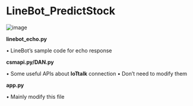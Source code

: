  # LineBot_PredictStock
![image](https://github.com/wengjiahuang0529/LineBot_PredictStock/assets/96289978/cc2e8b1e-5c86-4b3c-afe0-9795f447d62e)

**linebot_echo.py**

  • LineBot’s sample code for echo response

**csmapi.py/DAN.py**

  • Some useful APIs about **IoTtalk** connection
  • Don’t need to modify them

**app.py**

  • Mainly modify this file
